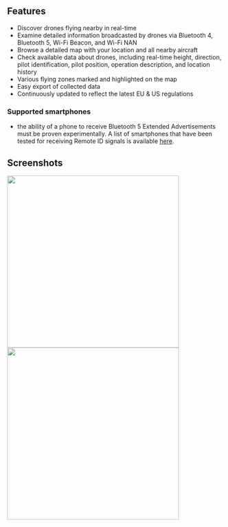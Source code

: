 
## Features

- Discover drones flying nearby in real-time
- Examine detailed information broadcasted by drones via Bluetooth 4, Bluetooth 5, Wi-Fi Beacon, and Wi-Fi NAN
- Browse a detailed map with your location and all nearby aircraft
- Check available data about drones, including real-time height, direction, pilot identification, pilot position, operation description, and location history
- Various flying zones marked and highlighted on the map
- Easy export of collected data
- Continuously updated to reflect the latest EU & US regulations

### Supported smartphones

- the ability of a phone to receive Bluetooth 5 Extended Advertisements must be proven experimentally. A list of smartphones that have been tested for receiving Remote ID signals is available [here](hhttps://github.com/opendroneid/receiver-android/blob/master/supported-smartphones.md).

## Screenshots

<img src="assets/screenshots/IMG_9743.PNG" height="400" />
<img src="assets/screenshots/IMG_9744.PNG" height="400" />